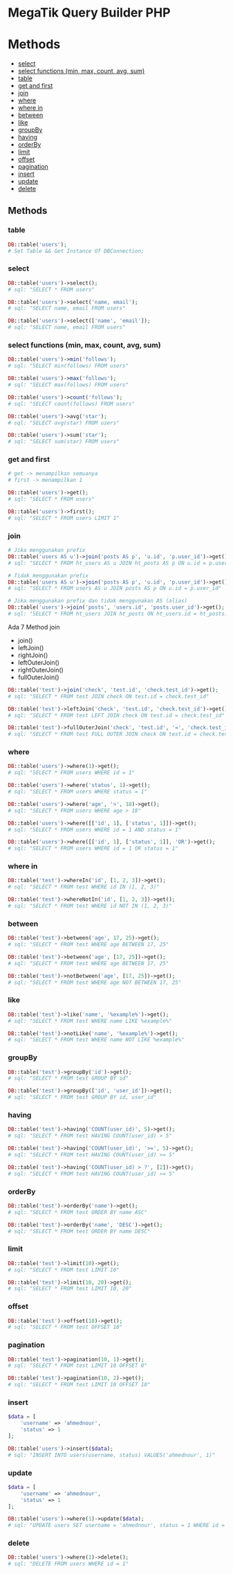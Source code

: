 # MegaTik Query Builder PHP



# Methods

* [select](#select)
* [select functions (min, max, count, avg, sum)](#select-functions-min-max-count-avg-sum)
* [table](#table)
* [get and first](#get-and-first)
* [join](#join)
* [where](#where)
* [where in](#where-in)
* [between](#between)
* [like](#like)
* [groupBy](#groupby)
* [having](#having)
* [orderBy](#orderby)
* [limit](#limit)
* [offset](#offset)
* [pagination](#pagination)
* [insert](#insert)
* [update](#update)
* [delete](#delete)

## Methods

### table
```php
DB::table('users');
# Set Table && Get Instance Of DBConnection;
```

### select
```php
DB::table('users')->select();
# sql: "SELECT * FROM users"

DB::table('users')->select('name, email');
# sql: "SELECT name, email FROM users"

DB::table('users')->select(['name', 'email']);
# sql: "SELECT name, email FROM users"
```

### select functions (min, max, count, avg, sum)
```php
DB::table('users')->min('follows');
# sql: "SELECT min(follows) FROM users"

DB::table('users')->max('follows');
# sql: "SELECT max(follows) FROM users"

DB::table('users')->count('follows');
# sql: "SELECT count(follows) FROM users"

DB::table('users')->avg('star');
# sql: "SELECT avg(star) FROM users"

DB::table('users')->sum('star');
# sql: "SELECT sum(star) FROM users"
```

### get and first
```php
# get -> menampilkan semuanya
# first -> menampilkan 1

DB::table('users')->get();
# sql: "SELECT * FROM users"

DB::table('users')->first();
# sql: "SELECT * FROM users LIMIT 1"
```

### join

```php
# Jika menggunakan prefix
DB::table('users AS u')->join('posts AS p', 'u.id', 'p.user_id')->get();
# sql: "SELECT * FROM ht_users AS u JOIN ht_posts AS p ON u.id = p.user_id"

# Tidak menggunakan prefix
DB::table('users AS u')->join('posts AS p', 'u.id', 'p.user_id')->get();
# sql: "SELECT * FROM users AS u JOIN posts AS p ON u.id = p.user_id"

# Jika menggunakan prefix dan tidak menggunakan AS (alias)
DB::table('users')->join('posts', 'users.id', 'posts.user_id')->get();
# sql: "SELECT * FROM ht_users JOIN ht_posts ON ht_users.id = ht_posts.user_id"
```

Ada 7 Method join

* join()
* leftJoin()
* rightJoin()
* leftOuterJoin()
* rightOuterJoin()
* fullOuterJoin()

```php
DB::table('test')->join('check', 'test.id', 'check.test_id')->get();
# sql: "SELECT * FROM test JOIN check ON test.id = check.test_id"

DB::table('test')->leftJoin('check', 'test.id', 'check.test_id')->get();
# sql: "SELECT * FROM test LEFT JOIN check ON test.id = check.test_id"

DB::table('test')->fullOuterJoin('check', 'test.id', '=', 'check.test_id')->get();
# sql: "SELECT * FROM test FULL OUTER JOIN check ON test.id = check.test_id"
```

### where
```php
DB::table('users')->where(1)->get();
# sql: "SELECT * FROM users WHERE id = 1"

DB::table('users')->where('status', 1)->get();
# sql: "SELECT * FROM users WHERE status = 1"

DB::table('users')->where('age', '>', 18)->get();
# sql: "SELECT * FROM users WHERE age > 18"

DB::table('users')->where([['id', 1], ['status', 1]])->get();
# sql: "SELECT * FROM users WHERE id = 1 AND status = 1"

DB::table('users')->where([['id', 1], ['status', 1]], 'OR')->get();
# sql: "SELECT * FROM users WHERE id = 1 OR status = 1"
```

### where in
```php
DB::table('test')->whereIn('id', [1, 2, 3])->get();
# sql: "SELECT * FROM test WHERE id IN (1, 2, 3)"

DB::table('test')->whereNotIn('id', [1, 2, 3])->get();
# sql: "SELECT * FROM test WHERE id NOT IN (1, 2, 3)"
```

### between
```php
DB::table('test')->between('age', 17, 25)->get();
# sql: "SELECT * FROM test WHERE age BETWEEN 17, 25"

DB::table('test')->between('age', [17, 25])->get();
# sql: "SELECT * FROM test WHERE age BETWEEN 17, 25"

DB::table('test')->notBetween('age', [17, 25])->get();
# sql: "SELECT * FROM test WHERE age NOT BETWEEN 17, 25"
```

### like
```php
DB::table('test')->like('name', '%example%')->get();
# sql: "SELECT * FROM test WHERE name LIKE %example%"

DB::table('test')->notLike('name', '%example%')->get();
# sql: "SELECT * FROM test WHERE name NOT LIKE %example%"
```

### groupBy
```php
DB::table('test')->groupBy('id')->get();
# sql: "SELECT * FROM test GROUP BY id"

DB::table('test')->groupBy(['id', 'user_id'])->get();
# sql: "SELECT * FROM test GROUP BY id, user_id"
```

### having
```php
DB::table('test')->having('COUNT(user_id)', 5)->get();
# sql: "SELECT * FROM test HAVING COUNT(user_id) > 5"

DB::table('test')->having('COUNT(user_id)', '>=', 5)->get();
# sql: "SELECT * FROM test HAVING COUNT(user_id) >= 5"

DB::table('test')->having('COUNT(user_id) > ?', [2])->get();
# sql: "SELECT * FROM test HAVING COUNT(user_id) >= 5"
```

### orderBy
```php
DB::table('test')->orderBy('name')->get();
# sql: "SELECT * FROM test ORDER BY name ASC"

DB::table('test')->orderBy('name', 'DESC')->get();
# sql: "SELECT * FROM test ORDER BY name DESC"
```

### limit
```php
DB::table('test')->limit(10)->get();
# sql: "SELECT * FROM test LIMIT 10"

DB::table('test')->limit(10, 20)->get();
# sql: "SELECT * FROM test LIMIT 10, 20"
```

### offset
```php
DB::table('test')->offset(10)->get();
# sql: "SELECT * FROM test OFFSET 10"
```

### pagination
```php
DB::table('test')->pagination(10, 1)->get();
# sql: "SELECT * FROM test LIMIT 10 OFFSET 0"

DB::table('test')->pagination(10, 2)->get();
# sql: "SELECT * FROM test LIMIT 10 OFFSET 10"
```

### insert
```php
$data = [
    'username' => 'ahmednour',
    'status' => 1
];

DB::table('users')->insert($data);
# sql: "INSERT INTO users(username, status) VALUES('ahmednour', 1)"
```

### update
```php
$data = [
    'username' => 'ahmednour',
    'status' => 1
];

DB::table('users')->where(1)->update($data);
# sql: "UPDATE users SET username = 'ahmednour', status = 1 WHERE id = 1"
```

### delete
```php
DB::table('users')->where(1)->delete();
# sql: "DELETE FROM users WHERE id = 1"
```
